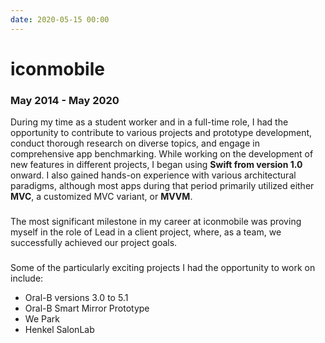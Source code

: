 ```yaml
---
date: 2020-05-15 00:00
---
```


# **iconmobile**

### May 2014 - May 2020

During my time as a student worker and in a full-time role, I had the opportunity to contribute to various projects and prototype development, conduct thorough research on diverse topics, and engage in comprehensive app benchmarking. While working on the development of new features in different projects, I began using **Swift from version 1.0** onward. I also gained hands-on experience with various architectural paradigms, although most apps during that period primarily utilized either **MVC**, a customized MVC variant, or **MVVM**.
### 
The most significant milestone in my career at iconmobile was proving myself in the role of Lead in a client project, where, as a team, we successfully achieved our project goals.
### 
Some of the particularly exciting projects I had the opportunity to work on include:
- Oral-B versions 3.0 to 5.1
- Oral-B Smart Mirror Prototype
- We Park
- Henkel SalonLab
